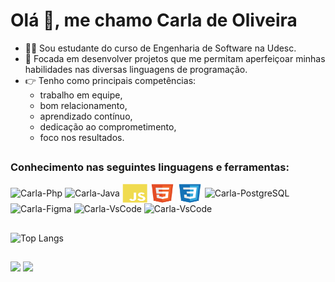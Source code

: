 <h1>Olá 👋,  me chamo Carla de Oliveira</h1>

- 👩‍💻 Sou estudante do curso de Engenharia de Software na Udesc.
- 🎯 Focada em desenvolver projetos que me permitam aperfeiçoar minhas habilidades nas diversas linguagens de programação.
- 👉 Tenho como principais competências:
  * trabalho em equipe,
  * bom relacionamento,
  * aprendizado contínuo,
  * dedicação ao comprometimento,
  * foco nos resultados.

 ##
  <div style="display: inline_block">
    <h3 align="left">Conhecimento nas seguintes linguagens e ferramentas:</h3>
        <img align="center" alt="Carla-Php" height="55" width="55" src="https://cdn.jsdelivr.net/gh/devicons/devicon/icons/php/php-original.svg">
        <img align="center" alt="Carla-Java" height="35" width="45" src="https://cdn.jsdelivr.net/gh/devicons/devicon/icons/java/java-original-wordmark.svg">
        <img align="center" alt="Carla-Js" height="30" width="40" src="https://raw.githubusercontent.com/devicons/devicon/master/icons/javascript/javascript-plain.svg">
        <img align="center" alt="Carla-HTML" height="30" width="40" src="https://raw.githubusercontent.com/devicons/devicon/master/icons/html5/html5-original.svg">
        <img align="center" alt="Carla-CSS" height="30" width="40" src="https://raw.githubusercontent.com/devicons/devicon/master/icons/css3/css3-original.svg">
        <img align="center" alt="Carla-PostgreSQL" height="30" width="40" src="https://cdn.jsdelivr.net/gh/devicons/devicon/icons/postgresql/postgresql-original.svg">
        <img align="center" alt="Carla-Figma" height="30" width="40" src="https://cdn.jsdelivr.net/gh/devicons/devicon/icons/figma/figma-original.svg">
        <img align="center" alt="Carla-VsCode" height="30" width="40" src="https://cdn.jsdelivr.net/gh/devicons/devicon/icons/vscode/vscode-original.svg">  
        <img align="center" alt="Carla-VsCode" height="30" width="40" src="https://img.icons8.com/?size=100&id=Wln8Z3PcXanx&format=png&color=000000"> 
  </div>
  
  ##
   <div> 
     
   ![Top Langs](https://github-readme-stats.vercel.app/api/top-langs/?username=CarlaDeOliveira99&layout=compact&theme=tokyonight&bg_color=00000000&locale=pt-br)
  </div>

   ##
  <div> 
   <a  href = "mailto:carlaolive999@gmail.com" target="_blank"><img src="https://img.shields.io/badge/Gmail-D14836?style=for-the-badge&logo=gmail&logoColor=white" target="_blank"></a>
   <a href="https://www.linkedin.com/in/carla-oliveira-221705268/" target="_blank"><img src="https://img.shields.io/badge/-LinkedIn-%230077B5?style=for-the-badge&logo=linkedin&logoColor=white" target="_blank">      </a>  
  </div>


